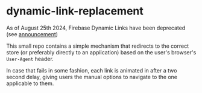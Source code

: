 # dynamic-link-replacement

As of August 25th 2024, Firebase Dynamic Links have been deprecated (see <a href="https://firebase.google.com/support/dynamic-links-faq">announcement</a>)

This small repo contains a simple mechanism that redirects to the correct store (or preferably directly to an application) based on the user's browser's `User-Agent` header.

In case that fails in some fashion, each link is animated in after a two second delay, giving users the manual options to navigate to the one applicable to them.
